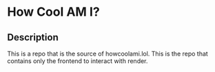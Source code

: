 # How Cool AM I?

## Description

This is a repo that is the source of howcoolami.lol. This is the repo that contains only the frontend to interact with render.
